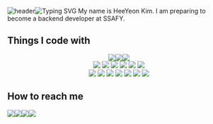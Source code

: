 ![header](https://capsule-render.vercel.app/api?type=waving&color=00000&text=&animation=twinkling&height=80)![Typing SVG](https://readme-typing-svg.demolab.com?font=Alkatra&weight=500&size=35&duration=4000&pause=50000&color=000000&center=false&vCenter=false&multiline=true&repeat=true&width=1000&height=50&lines=Welcome+to+HeeYeon's+GitHub!)
My name is HeeYeon Kim. I am preparing to become a backend developer at SSAFY.
## Things I code with
<div style="display:flex; flex-direction:column; align-items:center; justify-content:center;">
    <div  style="justify-content:center; display:flex;">
        <img src="https://img.shields.io/badge/Java-007396?style=for-the-badge&logo=openjdk&logoColor=white"> 
        <img src="https://img.shields.io/badge/Spring Boot-6DB33F?style=for-the-badge&logo=spring boot&logoColor=white"> 
        <img src="https://img.shields.io/badge/mysql-4479A1?style=for-the-badge&logo=mysql&logoColor=white"> 
    </div>
    <div>
    <img src="https://img.shields.io/badge/MariaDB-003545?style=flat-square&logo=docker&logoColor=white"> 
        <img src="https://img.shields.io/badge/Redis-%23DD0031?style=flat-square&logo=redis&logoColor=white"> 
        <img src="https://img.shields.io/badge/Jquery-%230769AD?style=flat-square&logo=jquery&logoColor=white"> 
        <img src="https://img.shields.io/badge/docker-%230db7ed?style=flat-square&logo=docker&logoColor=white"> 
        <img src="https://img.shields.io/badge/NGINX-009639?style=flat-square&logo=nginx&logoColor=white"> 
        <img src="https://img.shields.io/badge/AWS-%23FF9900?style=flat-square&logo=amazon aws&logoColor=white"> 
    </div>
    <div>
        <img src="https://img.shields.io/badge/HTML5-E34F26?style=flat-square&logo=html5&logoColor=white"> 
        <img src="https://img.shields.io/badge/CSS3-1572B6?style=flat-square&logo=css3&logoColor=white"> 
        <img src="https://img.shields.io/badge/JavaScript-F7DF1E?style=flat-square&logo=javascript&logoColor=black"> 
        <img src="https://img.shields.io/badge/Bootstrap-7952B3?style=flat-square&logo=bootstrap&logoColor=white">
        <img src="https://img.shields.io/badge/TailWind CSS-06B6D4?style=flat-square&logo=tailwindcss&logoColor=white">
        <img src="https://img.shields.io/badge/Jira-0052CC?style=flat-square&logo=jira&logoColor=white">
        <img src="https://img.shields.io/badge/Notion-000000?style=flat-square&logo=notion&logoColor=white"> 
    </div>
</div>

## How to reach me
<div style="display:flex; flex-direction:row;">
	<a href="https://li-yo.tistory.com"> 
		<img src="https://img.shields.io/badge/Tistory-000000?style=flat-square&logo=Tistory&logoColor=white">
	</a>
    <a href="mailto:heeyeon3050@gmail.com">
        <img src="https://img.shields.io/badge/Gmail-EA4335?style=flat-square&logo=Gmail&logoColor=white"> 
    </a>
    <a href="mailto:kho200a@naver.com">
        <img src="https://img.shields.io/badge/Naver-03C75A?style=flat-square&logo=naver&logoColor=white"> 
    </a>
    <a href="https://www.instagram.com/h_yeon._.00">
        <img src="https://img.shields.io/badge/Instagram-E4405F?style=flat-square&logo=Instagram&logoColor=white"> 
    </a>
</div>
